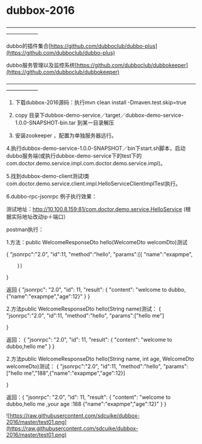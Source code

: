 # dubbox-2016
——————————————————————————————————————————


dubbo的插件集合[https://github.com/dubboclub/dubbo-plus](https://github.com/dubboclub/dubbo-plus)

dubbo服务管理以及监控系统[https://github.com/dubboclub/dubbokeeper](https://github.com/dubboclub/dubbokeeper)

——————————————————————————————————————————
 
1. 下载dubbox-2016源码：执行mvn clean install -Dmaven.test.skip=true

2. copy 目录下dubbox-demo-service／target／dubbox-demo-service-1.0.0-SNAPSHOT-bin.tar 到某一目录解压

3. 安装zookeeper ，配置为单独服务器远行。

4.执行dubbox-demo-service-1.0.0-SNAPSHOT／bin下start.sh脚本，启动dubbo服务端(或执行dubbox-demo-service下的test下的com.doctor.demo.service.impl.com.doctor.demo.service.impl)。

5.找到dubbox-demo-client测试l类com.doctor.demo.service.client.impl.HelloServiceClientImplTest执行。

6.dubbo-rpc-jsonrpc 例子执行效果：



 测试地址：http://10.100.8.159:81/com.doctor.demo.service.HelloService (根据实际地址改动ip＋端口）
 
postman执行：

1.方法：public WelcomeResponseDto hello(WelcomeDto welcomDto)测试

{
    "jsonrpc":"2.0",
    "id":11,
    "method":"hello",
    "params":[{
            "name":"exapmpe",
            

        
        }]
    
}

返回
{
  "jsonrpc": "2.0",
  "id": 11,
  "result": {
    "content": "welcome to dubbo,{\"name\":\"exapmpe\",\"age\":12}"
  }
}



2.方法public WelcomeResponseDto hello(String name)测试：
{
    "jsonrpc":"2.0",
    "id":11,
    "method":"hello",
    "params":["hello me"]
    
}

返回：
{
  "jsonrpc": "2.0",
  "id": 11,
  "result": {
    "content": "welcome to dubbo,hello me"
  }
}



 2.方法public WelcomeResponseDto hello(String name, int age, WelcomeDto welcomeDto)测试：
 {
    "jsonrpc":"2.0",
    "id":11,
    "method":"hello",
    "params":["hello me","188",{"name":"exapmpe","age":12}]
    
}


返回：{
  "jsonrpc": "2.0",
  "id": 11,
  "result": {
    "content": "welcome to dubbo,hello me ,your age :188 {\"name\":\"exapmpe\",\"age\":12}"
  }
}


![https://raw.githubusercontent.com/sdcuike/dubbox-2016/master/test01.png](https://raw.githubusercontent.com/sdcuike/dubbox-2016/master/test01.png)
